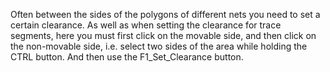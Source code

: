 Often between the sides of the polygons of different nets you need to set a certain clearance. As well as when setting the clearance for trace segments, here you must first click on the movable side, and then click on the non-movable side, i.e. select two sides of the area while holding the CTRL button. And then use the F1_Set_Clearance button.
